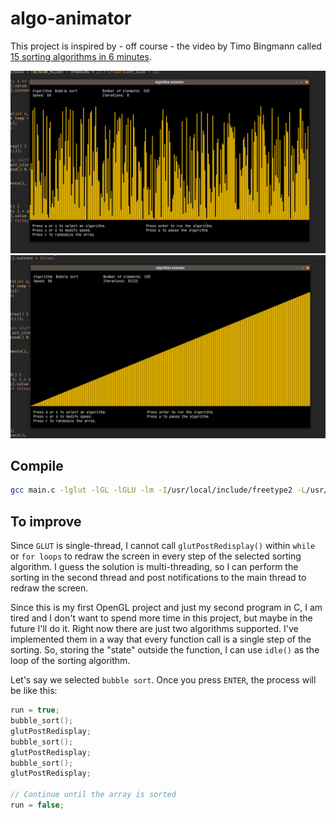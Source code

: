 # algo-animator

This project is inspired by - off course - the video by Timo Bingmann called [15 sorting algorithms in 6 minutes](https://www.youtube.com/watch?v=kPRA0W1kECg).

![Image 1](repo/1.png)
![Image 2](repo/2.png)

## Compile

```bash
gcc main.c -lglut -lGL -lGLU -lm -I/usr/local/include/freetype2 -L/usr/local/lib -lfreetype
```

## To improve

Since `GLUT` is single-thread, I cannot call `glutPostRedisplay()` within `while` or `for loops` to redraw the screen in every 
step of the selected sorting algorithm. I guess the solution is multi-threading, so I can perform the sorting in the second thread
and post notifications to the main thread to redraw the screen.   

Since this is my first OpenGL project and just my second program in C, I am tired and I don't want to spend more time in this project, 
but maybe in the future I'll do it. Right now there are just two algorithms supported. I've implemented them in a way that every function
call is a single step of the sorting. So, storing the "state" outside the function, I can use `idle()` as the loop of the sorting algorithm.   

Let's say we selected `bubble sort`. Once you press `ENTER`, the process will be like this:

```c
run = true;
bubble_sort();
glutPostRedisplay;
bubble_sort();
glutPostRedisplay;
bubble_sort();
glutPostRedisplay;

// Continue until the array is sorted
run = false;
```
